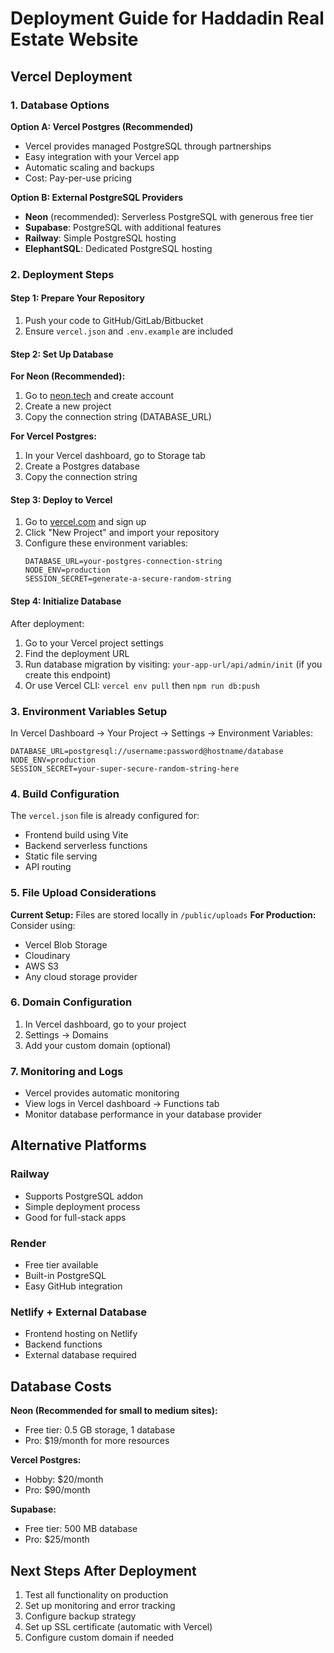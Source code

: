 # Deployment Guide for Haddadin Real Estate Website

## Vercel Deployment

### 1. Database Options

**Option A: Vercel Postgres (Recommended)**
- Vercel provides managed PostgreSQL through partnerships
- Easy integration with your Vercel app
- Automatic scaling and backups
- Cost: Pay-per-use pricing

**Option B: External PostgreSQL Providers**
- **Neon** (recommended): Serverless PostgreSQL with generous free tier
- **Supabase**: PostgreSQL with additional features
- **Railway**: Simple PostgreSQL hosting
- **ElephantSQL**: Dedicated PostgreSQL hosting

### 2. Deployment Steps

#### Step 1: Prepare Your Repository
1. Push your code to GitHub/GitLab/Bitbucket
2. Ensure `vercel.json` and `.env.example` are included

#### Step 2: Set Up Database
**For Neon (Recommended):**
1. Go to [neon.tech](https://neon.tech) and create account
2. Create a new project
3. Copy the connection string (DATABASE_URL)

**For Vercel Postgres:**
1. In your Vercel dashboard, go to Storage tab
2. Create a Postgres database
3. Copy the connection string

#### Step 3: Deploy to Vercel
1. Go to [vercel.com](https://vercel.com) and sign up
2. Click "New Project" and import your repository
3. Configure these environment variables:
   ```
   DATABASE_URL=your-postgres-connection-string
   NODE_ENV=production
   SESSION_SECRET=generate-a-secure-random-string
   ```

#### Step 4: Initialize Database
After deployment:
1. Go to your Vercel project settings
2. Find the deployment URL
3. Run database migration by visiting: `your-app-url/api/admin/init` (if you create this endpoint)
4. Or use Vercel CLI: `vercel env pull` then `npm run db:push`

### 3. Environment Variables Setup

In Vercel Dashboard → Your Project → Settings → Environment Variables:

```
DATABASE_URL=postgresql://username:password@hostname/database
NODE_ENV=production
SESSION_SECRET=your-super-secure-random-string-here
```

### 4. Build Configuration

The `vercel.json` file is already configured for:
- Frontend build using Vite
- Backend serverless functions
- Static file serving
- API routing

### 5. File Upload Considerations

**Current Setup:** Files are stored locally in `/public/uploads`
**For Production:** Consider using:
- Vercel Blob Storage
- Cloudinary
- AWS S3
- Any cloud storage provider

### 6. Domain Configuration

1. In Vercel dashboard, go to your project
2. Settings → Domains
3. Add your custom domain (optional)

### 7. Monitoring and Logs

- Vercel provides automatic monitoring
- View logs in Vercel dashboard → Functions tab
- Monitor database performance in your database provider

## Alternative Platforms

### Railway
- Supports PostgreSQL addon
- Simple deployment process
- Good for full-stack apps

### Render
- Free tier available
- Built-in PostgreSQL
- Easy GitHub integration

### Netlify + External Database
- Frontend hosting on Netlify
- Backend functions
- External database required

## Database Costs

**Neon (Recommended for small to medium sites):**
- Free tier: 0.5 GB storage, 1 database
- Pro: $19/month for more resources

**Vercel Postgres:**
- Hobby: $20/month
- Pro: $90/month

**Supabase:**
- Free tier: 500 MB database
- Pro: $25/month

## Next Steps After Deployment

1. Test all functionality on production
2. Set up monitoring and error tracking
3. Configure backup strategy
4. Set up SSL certificate (automatic with Vercel)
5. Configure custom domain if needed